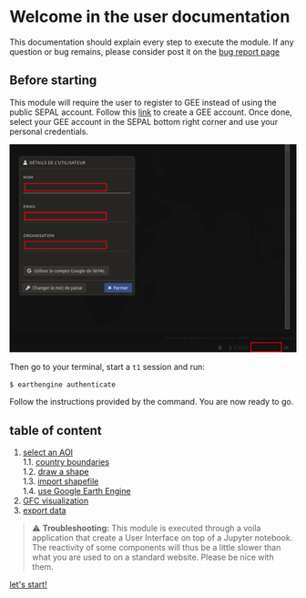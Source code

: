 # Welcome in the user documentation 

This documentation should explain every step to execute the module. If any question or bug remains, please consider post it on the [bug report page](https://github.com/openforis/gfc_wrapper_python/issues)

## Before starting 
This module will require the user to register to GEE instead of using the public SEPAL account. Follow this [link](https://earthengine.google.com) to create a GEE account. Once done, select your GEE account in the SEPAL bottom right corner and use your personal credentials. 

![gee_account](./img/gee_account.png)

Then go to your terminal, start a `t1` session and run:  
```
$ earthengine authenticate
```

Follow the instructions provided by the command. You are now ready to go.

## table of content
1. [select an AOI](./select_aoi.md)  
  1.1. [country boundaries](./select_aoi.md)  
  1.2. [draw a shape](./select_aoi.md)  
  1.3. [import shapefile](./select_aoi.md)  
  1.4. [use Google Earth Engine](./select_aoi.md) 
2. [GFC visualization](./gfc_viz.md) 
3. [export data](./export.md)  


> :warning: **Troubleshooting:** This module is executed through a voila application that create a User Interface on top of a Jupyter notebook. The reactivity of some components will thus be a little slower than what you are used to on a standard website. Please be nice with them.

[let's start!](./select_aoi.md)
